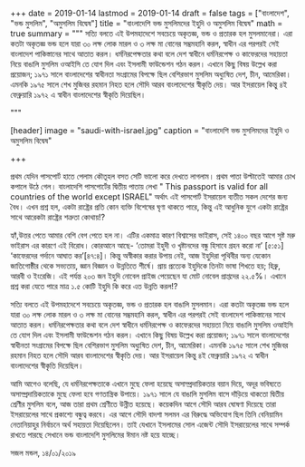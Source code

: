 +++
date = 2019-01-14
lastmod = 2019-01-14
draft = false
tags = ["বাংলাদেশ", "ভন্ড মুসলিম", "অমুসলিম বিদ্বেষ"]
title = "বাংলাদেশি ভন্ড মুসলিমদের ইহুদি ও অমুসলিম বিদ্বেষ"
math = true
summary = """
সত্যি বলতে এই উপমহাদেশে সবচেয়ে অকৃতজ্ঞ, ভন্ড ও প্রতারক হল মুসলমানেরা। এরা কতটা অকৃতজ্ঞ ভন্ড হলে যারা ৩০ লক্ষ লোক মারল ও ৩ লক্ষ মা বোনের সম্ভ্রমহানি করল, স্বাধীন এর পরপরই সেই বাংলাদেশ পাকিস্তানের সাথে আতাত করল। ধর্মনিরপেক্ষতার কথা বলে দেশ স্বাধীনে ধর্মনিরপেক্ষ ও কাফেরদের সহায়তা নিয়ে বাঙালি মুসলিম ওআইসি তে যোগ দিল এবং ইসলামী ফাউন্ডেশন গঠন করল। এখানে কিছু বিষয় উল্লেখ করা প্রয়োজন; ১৯৭১ সালে বাংলাদেশের স্বাধীনতা সংগ্রামের বিপক্ষে ছিল বেশিরভাগ মুসলিম অধ্যুষিত দেশ, চীন, আমেরিকা। এমনকি ১৯৭৫ সালে শেখ মুজিবর রহমান নিহত হলে সৌদি আরব বাংলাদেশের স্বীকৃতি দেয়। আর ইসরায়েল কিন্তু ৪ই ফেব্রুয়ারি ১৯৭২ এ স্বাধীন বাংলাদেশের স্বীকৃতি দিয়েছিল। 

"""

[header]
image = "saudi-with-israel.jpg"
caption = "বাংলাদেশি ভন্ড মুসলিমদের ইহুদি ও অমুসলিম বিদ্বেষ"

+++

প্রথম যেদিন পাসপোর্ট হাতে পেলাম কৌতূহল বসত সেটি ভালো করে দেখতে লাগলাম। প্রথম পাতা উল্টাতেই আমার চোখ কপালে উঠে গেল। বাংলাদেশি পাসপোর্টের দ্বিতীয় পাতায় লেখা " This passport is valid for all countries of the world except ISRAEL" অর্থাৎ এই পাসপোর্ট ইসরায়েল ব্যতীত সকল দেশের জন্য বৈধ। এখন প্রশ্ন হল, একটা রাষ্ট্রের প্রতি কোন ব্যক্তি বিশেষের ঘৃণা থাকতে পারে, কিন্তু এই আধুনিক যুগে একটা রাষ্ট্রের সাথে আরেকটা রাষ্ট্রের শত্রুতা কোথায়!?

হ্যাঁ,উত্তর পেতে আমার বেশি বেগ পেতে হল না। এটির একমাত্র কারণ বিশ্বাসের ভাইরাস, সেই ১৪০০ বছর আগে সৃষ্ট মরু ভাইরাস এর কারণে এই বিরোধ। কোরআনে আছে- ‘তোমরা ইহুদী ও খৃষ্টানদের বন্ধু হিসাবে গ্রহন করো না’ [৫:৫১] ‘কাফেরদের গর্দানে আঘাত কর’[৪৭:৪]। কিন্তু অস্বীকার করার উপায় নেই, আজ ইহুদিরা পৃথিবীর অন্য যেকোন জাতিগোষ্ঠীর থেকে সভ্যতায়, জ্ঞান বিজ্ঞান ও উন্নতিতে শীর্ষে। প্রায় প্রত্যেক ইহুদিকে তিনটা ভাষা শিখতে হয়; হিব্রু, আরবী ও ইংরেজি। এই পর্যন্ত ২০৩ জন ইহুদি নোবেল প্রাইজ পেয়েছেন যা মোট নোবেল প্রাপ্তদের ২২.৫%। এখানে প্রশ্ন করা যেতে পারে মাত্র ১.৫ কোটি ইহুদি কি করে এত উন্নতি করল!?

সত্যি বলতে এই উপমহাদেশে সবচেয়ে অকৃতজ্ঞ, ভন্ড ও প্রতারক হল বাঙালি মুসলমান। এরা কতটা অকৃতজ্ঞ ভন্ড হলে যারা ৩০ লক্ষ লোক মারল ও ৩ লক্ষ মা বোনের সম্ভ্রমহানি করল, স্বাধীন এর পরপরই সেই বাংলাদেশ পাকিস্তানের সাথে আতাত করল। ধর্মনিরপেক্ষতার কথা বলে দেশ স্বাধীনে ধর্মনিরপেক্ষ ও কাফেরদের সহায়তা নিয়ে বাঙালি মুসলিম ওআইসি তে যোগ দিল এবং ইসলামী ফাউন্ডেশন গঠন করল। এখানে কিছু বিষয় উল্লেখ করা প্রয়োজন; ১৯৭১ সালে বাংলাদেশের স্বাধীনতা সংগ্রামের বিপক্ষে ছিল বেশিরভাগ মুসলিম অধ্যুষিত দেশ, চীন, আমেরিকা। এমনকি ১৯৭৫ সালে শেখ মুজিবর রহমান নিহত হলে সৌদি আরব বাংলাদেশের স্বীকৃতি দেয়। আর ইসরায়েল কিন্তু ৪ই ফেব্রুয়ারি ১৯৭২ এ স্বাধীন বাংলাদেশের স্বীকৃতি দিয়েছিল।

আমি আগেও বলেছি, যে ধর্মনিরপেক্ষতাকে এখানে মুছে ফেলা হয়েছে অসাম্প্রদায়িকতার বয়ান দিয়ে, অদূর ভবিষ্যতে অসাম্প্রদায়িকতাকে মুছে ফেলা হবে গণতান্ত্রিক উপায়ে। ১৯৭১ সালে যে বাঙালি মুসলিম বাসে দাঁড়িয়ে থাকতো দ্বিতীয় শ্রেণীর মুসলিম বলে, আজ তারা প্রথম শ্রেণীতে উন্নীত হয়েছে। কয়েকদিন আগে সৌদি আরব ঘোষণা দিয়েছে তারা ইসরায়েলের সাথে প্রকাশ্যে বন্ধুত্ব করবে। এর আগে সৌদি বাদশা সলমন এর বিরুদ্ধে অভিযোগ ছিল তিনি বেনিয়ামিন নেতানিয়াহুর নির্বাচনে অর্থ সহায়তা দিয়েছিলেন। তাই যেখানে ইসলামের সোল এজেন্ট সৌদি ইসরায়েলের সাথে সম্পর্ক রাখতে পারছে সেখানে ভন্ড বাংলাদেশি মুসলিমের ঈমান নষ্ট হয়ে যাচ্ছে।

সজল মন্ডল,
১৪/০১/২০১৯
